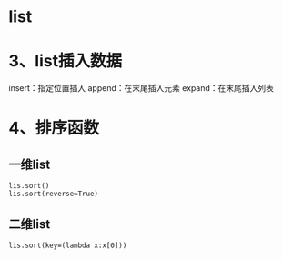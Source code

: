 # list

# 3、list插入数据
insert：指定位置插入
append：在末尾插入元素
expand：在末尾插入列表

# 4、排序函数
## 一维list
```
lis.sort()
lis.sort(reverse=True)
```

## 二维list
```
lis.sort(key=(lambda x:x[0]))
```